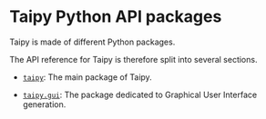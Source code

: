 # Taipy Python API packages

Taipy is made of different Python packages.

The API reference for Taipy is therefore split into several sections.

   - [`taipy`](reference/pkg_taipy.md): The main package of Taipy.

   - [`taipy.gui`](reference/pkg_taipy.gui/index.md): The package dedicated to Graphical
      User Interface generation.
